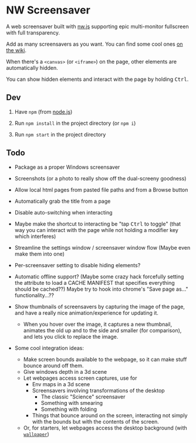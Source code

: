 
# NW Screensaver

A web screensaver built with [nw.js](http://nwjs.io/)
supporting epic multi-monitor fullscreen
with full transparency.

Add as many screensavers as you want.
You can find some cool ones [on the wiki](https://github.com/1j01/nw-screensaver/wiki/Good-Screensavers).

When there's a `<canvas>` (or `<iframe>`) on the page, other elements are automatically hidden.

You can show hidden elements and interact with the page by holding <kbd>Ctrl</kbd>.


## Dev

1. Have `npm` (from [node.js](http://nodejs.org/))

2. Run `npm install` in the project directory (or `npm i`)

3. Run `npm start` in the project directory


## Todo

* Package as a proper Windows screensaver

* Screenshots (or a photo to really show off the dual-screeny goodness)

* Allow local html pages from pasted file paths and from a Browse button

* Automatically grab the title from a page

* Disable auto-switching when interacting

* Maybe make the shortcut to interacting be "tap <kbd>Ctrl</kbd> to toggle"
  (that way you can interact with the page while not holding a modifier key which interferes)

* Streamline the settings window / screensaver window flow
  (Maybe even make them into one)


* Per-screensaver setting to disable hiding elements?


* Automatic offline support?
  (Maybe some crazy hack
  forcefully setting the <html manifest> attribute
  to load a CACHE MANIFEST that specifies everything should be cached??)
  Maybe try to hook into chrome's "Save page as..." functionality...??


* Show thumbnails of screensavers by capturing the image of the page,
  and have a really nice animation/experience for updating it.
  * When you hover over the image, it captures a new thumbnail,
    animates the old up and to the side and smaller (for comparison),
    and lets you click to replace the image.


* Some cool integration ideas:
  * Make screen bounds available to the webpage,
    so it can make stuff bounce around off them.
  * Give windows depth in a 3d scene
  * Let webpages access screen captures, use for
    * Env maps in a 3d scene
    * Screensavers involving transformations of the desktop
      * The classic "Science" screensaver
      * Something with smearing
      * Something with folding
    * Things that bounce around on the screen,
      interacting not simply with the bounds
      but with the contents of the screen.
  * Or, for starters, let webpages access the desktop background
    (with [`wallpaper`](https://www.npmjs.com/package/wallpaper))
